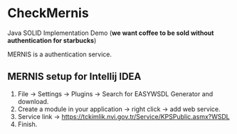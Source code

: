 # CheckMernis
Java SOLID Implementation Demo
(**we want coffee to be sold without authentication for starbucks**)

MERNIS is a authentication service.

## MERNIS setup for Intellij IDEA
1. File -> Settings -> Plugins -> Search for EASYWSDL Generator and download.
2. Create a module in your application ->  right click -> add web service.
3. Service link -> https://tckimlik.nvi.gov.tr/Service/KPSPublic.asmx?WSDL
4. Finish.
